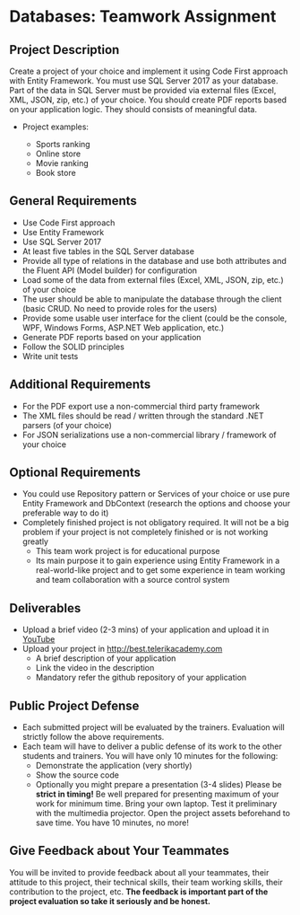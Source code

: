 #   Databases: Teamwork Assignment

##   Project Description

Create a project of your choice and implement it using Code First approach with Entity Framework. You must use SQL Server 2017 as your database. Part of the data in SQL Server must be provided via external files (Excel, XML, JSON, zip, etc.) of your choice. You should create PDF reports based on your application logic. They should consists of meaningful data.

- Project examples:

  - Sports ranking
  - Online store
  - Movie ranking
  - Book store


## General Requirements

- Use Code First approach
- Use Entity Framework
- Use SQL Server 2017
- At least five tables in the SQL Server database
- Provide all type of relations in the database and use both attributes and the Fluent API (Model builder) for configuration
- Load some of the data from external files (Excel, XML, JSON, zip, etc.) of your choice
- The user should be able to manipulate the database through the client (basic CRUD. No need to provide roles for the users)
- Provide some usable user interface for the client (could be the console, WPF, Windows Forms, ASP.NET Web application, etc.)
- Generate PDF reports based on your application
- Follow the SOLID principles
- Write unit tests

## Additional Requirements

-	For the PDF export use a non-commercial third party framework
-	The XML files should be read / written through the standard .NET parsers (of your choice)
-	For JSON serializations use a non-commercial library / framework of your choice

## Optional Requirements

- You could use Repository pattern or Services of your choice or use pure Entity Framework and DbContext (research the options and choose your preferable way to do it)
-   Completely finished project is not obligatory required. It will not be a big problem if your project is not completely finished or is not working greatly
    -   This team work project is for educational purpose
    -   Its main purpose it to gain experience using Entity Framework in a real-world-like project and to get some experience in team working and team collaboration with a source control system

##  Deliverables

-   Upload a brief video (2-3 mins) of your application and upload it in [YouTube](https://youtube.com)
-   Upload your project in http://best.telerikacademy.com
    -   A brief description of your application
    -   Link the video in the description
    -   Mandatory refer the github repository of your application

##  Public Project Defense
-   Each submitted project will be evaluated by the trainers. Evaluation will strictly follow the above requirements.
-   Each team will have to deliver a public defense of its work to the other students and trainers. You will have only 10 minutes for the following:
    -   Demonstrate the application (very shortly)
    -   Show the source code
    -   Optionally you might prepare a presentation (3-4 slides)
Please be **strict in timing!** Be well prepared for presenting maximum of your work for minimum time. Bring your own laptop. Test it preliminary with the multimedia projector. Open the project assets beforehand to save time. You have 10 minutes, no more!

##  Give Feedback about Your Teammates
You will be invited to provide feedback about all your teammates, their attitude to this project, their technical skills, their team working skills, their contribution to the project, etc. **The feedback is important part of the project evaluation so take it seriously and be honest.**

